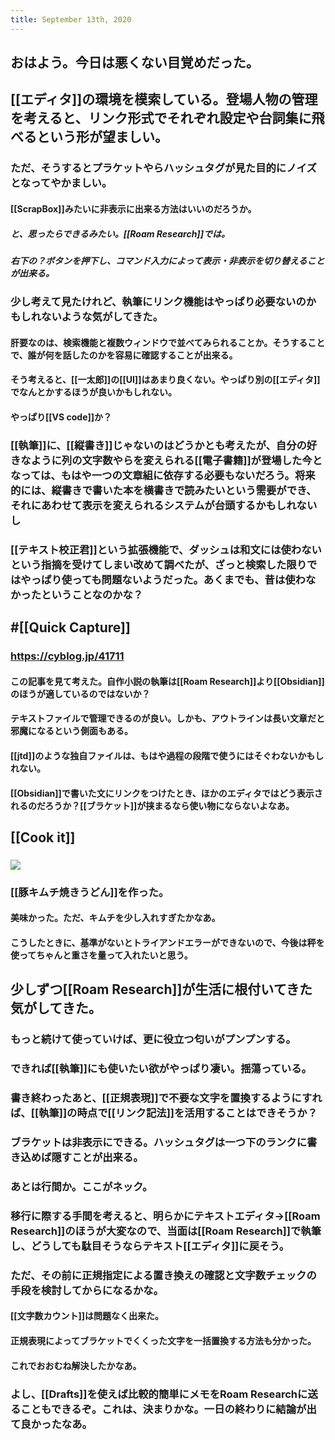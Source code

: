 ```yaml
---
title: September 13th, 2020
---
```


## おはよう。今日は悪くない目覚めだった。

## [[エディタ]]の環境を模索している。登場人物の管理を考えると、リンク形式でそれぞれ設定や台詞集に飛べるという形が望ましい。
### ただ、そうするとプラケットやらハッシュタグが見た目的にノイズとなってやかましい。
#### [[ScrapBox]]みたいに非表示に出来る方法はいいのだろうか。
##### と、思ったらできるみたい。[[Roam Research]]では。

##### 右下の？ボタンを押下し、コマンド入力によって表示・非表示を切り替えることが出来る。

### 少し考えて見たけれど、執筆にリンク機能はやっぱり必要ないのかもしれないような気がしてきた。
#### 肝要なのは、検索機能と複数ウィンドウで並べてみられることか。そうすることで、誰が何を話したのかを容易に確認することが出来る。

#### そう考えると、[[一太郎]]の[[UI]]はあまり良くない。やっぱり別の[[エディタ]]でなんとかするほうが良いかもしれない。

#### やっぱり[[VS code]]か？

### [[執筆]]に、[[縦書き]]じゃないのはどうかとも考えたが、自分の好きなように列の文字数やらを変えられる[[電子書籍]]が登場した今となっては、もはや一つの文章組に依存する必要もないだろう。将来的には、縦書きで書いた本を横書きで読みたいという需要ができ、それにあわせて表示を変えられるシステムが台頭するかもしれないし

### [[テキスト校正君]]という拡張機能で、ダッシュは和文には使わないという指摘を受けてしまい改めて調べたが、ざっと検索した限りではやっぱり使っても問題ないようだった。あくまでも、昔は使わなかったということなのかな？

## #[[Quick Capture]]
### https://cyblog.jp/41711 
#### この記事を見て考えた。自作小説の執筆は[[Roam Research]]より[[Obsidian]]のほうが適しているのではないか？

#### テキストファイルで管理できるのが良い。しかも、アウトラインは長い文章だと邪魔になるという側面もある。

#### [[jtd]]のような独自ファイルは、もはや過程の段階で使うにはそぐわないかもしれない。

#### [[Obsidian]]で書いた文にリンクをつけたとき、ほかのエディタではどう表示されるのだろうか？[[ブラケット]]が挟まるなら使い物にならないよなあ。

## [[Cook it]]
### ![](https://firebasestorage.googleapis.com/v0/b/firescript-577a2.appspot.com/o/imgs%2Fapp%2FSetaKs-Brain%2Fs1SWEOpeeI.jpg?alt=media&token=360bb54a-4716-4373-8cb3-e9ea244a8430)

### [[豚キムチ焼きうどん]]を作った。
#### 美味かった。ただ、キムチを少し入れすぎたかなあ。

#### こうしたときに、基準がないとトライアンドエラーができないので、今後は秤を使ってちゃんと重さを量って入れたいと思う。

## 少しずつ[[Roam Research]]が生活に根付いてきた気がしてきた。
### もっと続けて使っていけば、更に役立つ匂いがプンプンする。

### できれば[[執筆]]にも使いたい欲がやっぱり凄い。揺蕩っている。

### 書き終わったあと、[[正規表現]]で不要な文字を置換するようにすれば、[[執筆]]の時点で[[リンク記法]]を活用することはできそうか？

### ブラケットは非表示にできる。ハッシュタグは一つ下のランクに書き込めば隠すことが出来る。

### あとは行間か。ここがネック。

### 移行に際する手間を考えると、明らかにテキストエディタ→[[Roam Research]]のほうが大変なので、当面は[[Roam Research]]で執筆し、どうしても駄目そうならテキスト[[エディタ]]に戻そう。

### ただ、その前に正規指定による置き換えの確認と文字数チェックの手段を検討してからになるかな。
#### [[文字数カウント]]は問題なく出来た。

#### 正規表現によってブラケットでくくった文字を一括置換する方法も分かった。

#### これでおおむね解決したかなあ。

### よし、[[Drafts]]を使えば比較的簡単にメモをRoam Researchに送ることもできるぞ。これは、決まりかな。一日の終わりに結論が出て良かったなあ。
